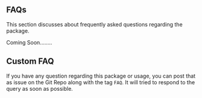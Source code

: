 ## FAQs

This section discusses about frequently asked questions regarding the package.

Coming Soon........

## Custom FAQ

If you have any question regarding this package or usage, you can post that as issue on the Git Repo along with the tag `FAQ`. It will tried to respond to the query as soon as possible.
